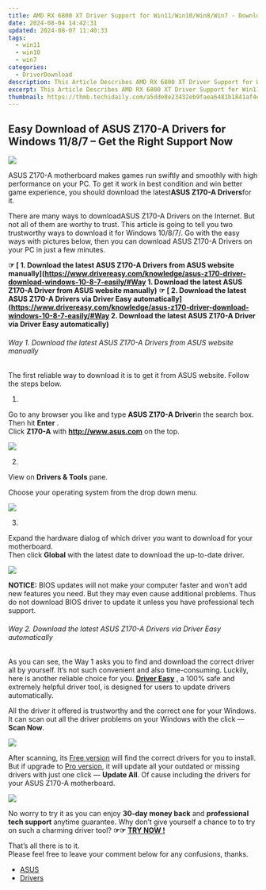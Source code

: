 ```yaml
---
title: AMD RX 6800 XT Driver Support for Win11/Win10/Win8/Win7 - Download Guide
date: 2024-08-04 14:42:31
updated: 2024-08-07 11:40:33
tags:
  - win11
  - win10
  - win7
categories:
  - DriverDownload
description: This Article Describes AMD RX 6800 XT Driver Support for Win11/Win10/Win8/Win7 - Download Guide
excerpt: This Article Describes AMD RX 6800 XT Driver Support for Win11/Win10/Win8/Win7 - Download Guide
thumbnail: https://thmb.techidaily.com/a5dde8e23432eb9faea6481b1841af4ec33dc75da64317f31b7964d607abcd74.jpg
---
```


## Easy Download of ASUS Z170-A Drivers for Windows 11/8/7 – Get the Right Support Now

![](https://images.drivereasy.com/wp-content/uploads/2017/04/1-13.jpg)
  
ASUS Z170-A motherboard makes games run swiftly and smoothly with high performance on your PC. To get it work in best condition and win better game experience, you should download the latest**ASUS Z170-A Drivers**for it.
  
There are many ways to downloadASUS Z170-A Drivers on the Internet. But not all of them are worthy to trust. This article is going to tell you two trustworthy ways to download it for Windows 10/8/7/. Go with the easy ways with pictures below, then you can download ASUS Z170-A Drivers on your PC in just a few minutes.  
  
**☞ [ 1\. Download the latest ASUS Z170-A Drivers from ASUS website manually](<https://www.drivereasy.com/knowledge/asus-z170-driver-download-windows-10-8-7-easily/#Way> 1. Download the latest ASUS Z170-A Driver from ASUS website manually)**
**☞ [ 2\. Download the latest ASUS Z170-A Drivers via Driver Easy automatically](<https://www.drivereasy.com/knowledge/asus-z170-driver-download-windows-10-8-7-easily/#Way> 2. Download the latest ASUS Z170-A Driver via Driver Easy automatically)**
  
###### Way 1\. Download the latest ASUS Z170-A Drivers from ASUS website manually

######
  
The first reliable way to download it is to get it from ASUS website. Follow the steps below.  
  
1)  

Go to any browser you like and type **ASUS Z170-A Driver**in the search box.  
Then hit **Enter** .  
Click **Z170-A** with **<http://www.asus.com>** on the top.  
  
![](https://images.drivereasy.com/wp-content/uploads/2017/04/2-12.jpg)
  
2)  

View on **Drivers & Tools** pane.  
  
Choose your operating system from the drop down menu.  
  
![](https://images.drivereasy.com/wp-content/uploads/2017/04/3-11.jpg)
  
3)  

Expand the hardware dialog of which driver you want to download for your motherboard.  
Then click **Global** with the latest date to download the up-to-date driver.  
  
![](https://images.drivereasy.com/wp-content/uploads/2017/04/4-13.jpg)
  
 **NOTICE:**
BIOS updates will not make your computer faster and won’t add new features you need. But they may even cause additional problems. Thus do not download BIOS driver to update it unless you have professional tech support.  
  
###### Way 2\. Download the latest ASUS Z170-A Drivers via Driver Easy automatically

######

######
  
As you can see, the Way 1 asks you to find and download the correct driver all by yourself. It’s not such convenient and also time-consuming. Luckily, here is another reliable choice for you. **[Driver Easy](https://tools.techidaily.com/drivereasy/download/)** , a 100% safe and extremely helpful driver tool, is designed for users to update drivers automatically.  
  
All the driver it offered is trustworthy and the correct one for your Windows. It can scan out all the driver problems on your Windows with the click — **Scan Now**.  
  
![](https://images.drivereasy.com/wp-content/uploads/2017/04/SCAN2.jpg)
  
After scanning, its [Free version](https://tools.techidaily.com/drivereasy/download/) will find the correct drivers for you to install. But if upgrade to [Pro version](https://tools.techidaily.com/drivereasy/download/), it will update all your outdated or missing drivers with just one click — **Update All**. Of cause including the drivers for your ASUS Z170-A motherboard.  
  
![](https://images.drivereasy.com/wp-content/uploads/2017/04/Dell.jpg)
  
No worry to try it as you can enjoy **30-day money back** and **professional tech support**  anytime guarantee. Why don’t give yourself a chance to to try on such a charming driver tool? **☞☞** **[TRY NOW !](https://tools.techidaily.com/drivereasy/download/)**
  
That’s all there is to it.  
Please feel free to leave your comment below for any confusions, thanks.

* [ASUS](https://tools.techidaily.com/drivereasy/download/)
* [Drivers](https://tools.techidaily.com/drivereasy/download/)

<ins class="adsbygoogle"
     style="display:block"
     data-ad-format="autorelaxed"
     data-ad-client="ca-pub-7571918770474297"
     data-ad-slot="1223367746"></ins>



<ins class="adsbygoogle"
     style="display:block"
     data-ad-client="ca-pub-7571918770474297"
     data-ad-slot="8358498916"
     data-ad-format="auto"
     data-full-width-responsive="true"></ins>
